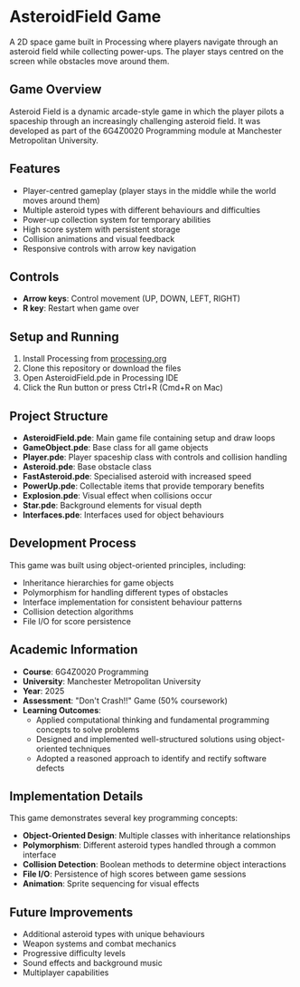 # AsteroidField Game

A 2D space game built in Processing where players navigate through an asteroid field while collecting power-ups. The player stays centred on the screen while obstacles move around them.

## Game Overview

Asteroid Field is a dynamic arcade-style game in which the player pilots a spaceship through an increasingly challenging asteroid field. It was developed as part of the 6G4Z0020 Programming module at Manchester Metropolitan University.

## Features

- Player-centred gameplay (player stays in the middle while the world moves around them)
- Multiple asteroid types with different behaviours and difficulties
- Power-up collection system for temporary abilities
- High score system with persistent storage
- Collision animations and visual feedback
- Responsive controls with arrow key navigation

## Controls

- **Arrow keys**: Control movement (UP, DOWN, LEFT, RIGHT)
- **R key**: Restart when game over

## Setup and Running

1. Install Processing from [processing.org](https://processing.org/download)
2. Clone this repository or download the files
3. Open AsteroidField.pde in Processing IDE
4. Click the Run button or press Ctrl+R (Cmd+R on Mac)

## Project Structure

- **AsteroidField.pde**: Main game file containing setup and draw loops
- **GameObject.pde**: Base class for all game objects
- **Player.pde**: Player spaceship class with controls and collision handling
- **Asteroid.pde**: Base obstacle class
- **FastAsteroid.pde**: Specialised asteroid with increased speed
- **PowerUp.pde**: Collectable items that provide temporary benefits
- **Explosion.pde**: Visual effect when collisions occur
- **Star.pde**: Background elements for visual depth
- **Interfaces.pde**: Interfaces used for object behaviours

## Development Process

This game was built using object-oriented principles, including:
- Inheritance hierarchies for game objects
- Polymorphism for handling different types of obstacles
- Interface implementation for consistent behaviour patterns
- Collision detection algorithms
- File I/O for score persistence

## Academic Information

- **Course**: 6G4Z0020 Programming
- **University**: Manchester Metropolitan University
- **Year**: 2025
- **Assessment**: "Don't Crash!!" Game (50% coursework)
- **Learning Outcomes**:
  - Applied computational thinking and fundamental programming concepts to solve problems
  - Designed and implemented well-structured solutions using object-oriented techniques
  - Adopted a reasoned approach to identify and rectify software defects

## Implementation Details

This game demonstrates several key programming concepts:
- **Object-Oriented Design**: Multiple classes with inheritance relationships
- **Polymorphism**: Different asteroid types handled through a common interface
- **Collision Detection**: Boolean methods to determine object interactions
- **File I/O**: Persistence of high scores between game sessions
- **Animation**: Sprite sequencing for visual effects


## Future Improvements

- Additional asteroid types with unique behaviours
- Weapon systems and combat mechanics
- Progressive difficulty levels
- Sound effects and background music
- Multiplayer capabilities
